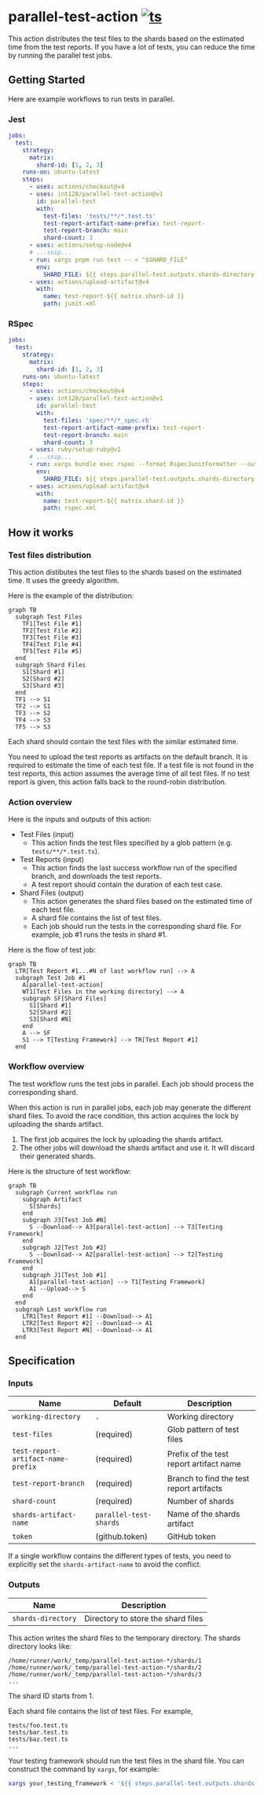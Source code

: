 # parallel-test-action [![ts](https://github.com/int128/parallel-test-action/actions/workflows/ts.yaml/badge.svg)](https://github.com/int128/parallel-test-action/actions/workflows/ts.yaml)

This action distributes the test files to the shards based on the estimated time from the test reports.
If you have a lot of tests, you can reduce the time by running the parallel test jobs.

## Getting Started

Here are example workflows to run tests in parallel.

### Jest

```yaml
jobs:
  test:
    strategy:
      matrix:
        shard-id: [1, 2, 3]
    runs-on: ubuntu-latest
    steps:
      - uses: actions/checkout@v4
      - uses: int128/parallel-test-action@v1
        id: parallel-test
        with:
          test-files: 'tests/**/*.test.ts'
          test-report-artifact-name-prefix: test-report-
          test-report-branch: main
          shard-count: 3
      - uses: actions/setup-node@v4
      # ...snip...
      - run: xargs pnpm run test -- < "$SHARD_FILE"
        env:
          SHARD_FILE: ${{ steps.parallel-test.outputs.shards-directory }}/${{ matrix.shard-id }}
      - uses: actions/upload-artifact@v4
        with:
          name: test-report-${{ matrix.shard-id }}
          path: junit.xml
```

### RSpec

```yaml
jobs:
  test:
    strategy:
      matrix:
        shard-id: [1, 2, 3]
    runs-on: ubuntu-latest
    steps:
      - uses: actions/checkout@v4
      - uses: int128/parallel-test-action@v1
        id: parallel-test
        with:
          test-files: 'spec/**/*_spec.rb'
          test-report-artifact-name-prefix: test-report-
          test-report-branch: main
          shard-count: 3
      - uses: ruby/setup-ruby@v1
      # ...snip...
      - run: xargs bundle exec rspec --format RspecJunitFormatter --out rspec.xml < "$SHARD_FILE"
        env:
          SHARD_FILE: ${{ steps.parallel-test.outputs.shards-directory }}/${{ matrix.shard-id }}
      - uses: actions/upload-artifact@v4
        with:
          name: test-report-${{ matrix.shard-id }}
          path: rspec.xml
```

## How it works

### Test files distribution

This action distibutes the test files to the shards based on the estimated time.
It uses the greedy algorithm.

Here is the example of the distribution:

```mermaid
graph TB
  subgraph Test Files
    TF1[Test File #1]
    TF2[Test File #2]
    TF3[Test File #3]
    TF4[Test File #4]
    TF5[Test File #5]
  end
  subgraph Shard Files
    S1[Shard #1]
    S2[Shard #2]
    S3[Shard #3]
  end
  TF1 --> S1
  TF2 --> S1
  TF3 --> S2
  TF4 --> S3
  TF5 --> S3
```

Each shard should contain the test files with the similar estimated time.

You need to upload the test reports as artifacts on the default branch.
It is required to estimate the time of each test file.
If a test file is not found in the test reports, this action assumes the average time of all test files.
If no test report is given, this action falls back to the round-robin distribution.

### Action overview

Here is the inputs and outputs of this action:

- Test Files (input)
  - This action finds the test files specified by a glob pattern (e.g. `tests/**/*.test.ts`).
- Test Reports (input)
  - This action finds the last success workflow run of the specified branch, and downloads the test reports.
  - A test report should contain the duration of each test case.
- Shard Files (output)
  - This action generates the shard files based on the estimated time of each test file.
  - A shard file contains the list of test files.
  - Each job should run the tests in the corresponding shard file. For example, job #1 runs the tests in shard #1.

Here is the flow of test job:

```mermaid
graph TB
  LTR[Test Report #1...#N of last workflow run] --> A
  subgraph Test Job #1
    A[parallel-test-action]
    WT1[Test Files in the working directory] --> A
    subgraph SF[Shard Files]
      S1[Shard #1]
      S2[Shard #2]
      S3[Shard #N]
    end
    A --> SF
    S1 --> T[Testing Framework] --> TR[Test Report #1]
  end
```

### Workflow overview

The test workflow runs the test jobs in parallel.
Each job should process the corresponding shard.

When this action is run in parallel jobs, each job may generate the different shard files.
To avoid the race condition, this action acquires the lock by uploading the shards artifact.

1. The first job acquires the lock by uploading the shards artifact.
2. The other jobs will download the shards artifact and use it. It will discard their generated shards.

Here is the structure of test workflow:

```mermaid
graph TB
  subgraph Current workflow run
    subgraph Artifact
      S[Shards]
    end
    subgraph J3[Test Job #N]
      S --Download--> A3[parallel-test-action] --> T3[Testing Framework]
    end
    subgraph J2[Test Job #2]
      S --Download--> A2[parallel-test-action] --> T2[Testing Framework]
    end
    subgraph J1[Test Job #1]
      A1[parallel-test-action] --> T1[Testing Framework]
      A1 --Upload--> S
    end
  end
  subgraph Last workflow run
    LTR1[Test Report #1] --Download--> A1
    LTR2[Test Report #2] --Download--> A1
    LTR3[Test Report #N] --Download--> A1
  end
```

## Specification

### Inputs

| Name                               | Default                | Description                              |
| ---------------------------------- | ---------------------- | ---------------------------------------- |
| `working-directory`                | `.`                    | Working directory                        |
| `test-files`                       | (required)             | Glob pattern of test files               |
| `test-report-artifact-name-prefix` | (required)             | Prefix of the test report artifact name  |
| `test-report-branch`               | (required)             | Branch to find the test report artifacts |
| `shard-count`                      | (required)             | Number of shards                         |
| `shards-artifact-name`             | `parallel-test-shards` | Name of the shards artifact              |
| `token`                            | (github.token)         | GitHub token                             |

If a single workflow contains the different types of tests,
you need to explicitly set the `shards-artifact-name` to avoid the conflict.

### Outputs

| Name               | Description                        |
| ------------------ | ---------------------------------- |
| `shards-directory` | Directory to store the shard files |

This action writes the shard files to the temporary directory.
The shards directory looks like:

```
/home/runner/work/_temp/parallel-test-action-*/shards/1
/home/runner/work/_temp/parallel-test-action-*/shards/2
/home/runner/work/_temp/parallel-test-action-*/shards/3
...
```

The shard ID starts from 1.

Each shard file contains the list of test files.
For example,

```
tests/foo.test.ts
tests/bar.test.ts
tests/baz.test.ts
...
```

Your testing framework should run the test files in the shard file.
You can construct the command by `xargs`, for example:

```sh
xargs your_testing_framework < '${{ steps.parallel-test.outputs.shards-directory }}/${{ matrix.shard-id }}'
```
